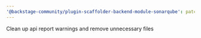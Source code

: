 ```yaml
---
'@backstage-community/plugin-scaffolder-backend-module-sonarqube': patch
---
```


Clean up api report warnings and remove unnecessary files
